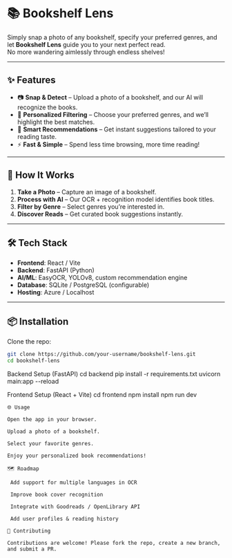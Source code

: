 # 📚 Bookshelf Lens

Simply snap a photo of any bookshelf, specify your preferred genres, and let **Bookshelf Lens** guide you to your next perfect read.  
No more wandering aimlessly through endless shelves!

---

## ✨ Features
- 📷 **Snap & Detect** – Upload a photo of a bookshelf, and our AI will recognize the books.  
- 🎯 **Personalized Filtering** – Choose your preferred genres, and we’ll highlight the best matches.  
- 📖 **Smart Recommendations** – Get instant suggestions tailored to your reading taste.  
- ⚡ **Fast & Simple** – Spend less time browsing, more time reading!  

---

## 🚀 How It Works
1. **Take a Photo** – Capture an image of a bookshelf.  
2. **Process with AI** – Our OCR + recognition model identifies book titles.  
3. **Filter by Genre** – Select genres you’re interested in.  
4. **Discover Reads** – Get curated book suggestions instantly.  

---

## 🛠️ Tech Stack
- **Frontend**: React / Vite  
- **Backend**: FastAPI (Python)  
- **AI/ML**: EasyOCR, YOLOv8, custom recommendation engine  
- **Database**: SQLite / PostgreSQL (configurable)  
- **Hosting**: Azure / Localhost  

---

## 📦 Installation

Clone the repo:
```bash
git clone https://github.com/your-username/bookshelf-lens.git
cd bookshelf-lens
```
Backend Setup (FastAPI)
cd backend
pip install -r requirements.txt
uvicorn main:app --reload



Frontend Setup (React + Vite)
cd frontend
npm install
npm run dev
```
🌐 Usage

Open the app in your browser.

Upload a photo of a bookshelf.

Select your favorite genres.

Enjoy your personalized book recommendations!

🗺️ Roadmap

 Add support for multiple languages in OCR

 Improve book cover recognition

 Integrate with Goodreads / OpenLibrary API

 Add user profiles & reading history

🤝 Contributing

Contributions are welcome! Please fork the repo, create a new branch, and submit a PR.
